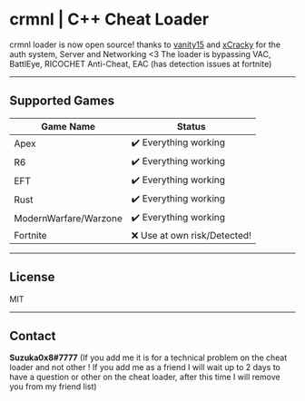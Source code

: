 # crmnl | C++ Cheat Loader
   
  crmnl loader is now open source! thanks to [vanity15](https://github.com/vanity15) and [xCracky](https://github.com/xCracky) for the auth system, Server and Networking   <3
  The loader is bypassing VAC, BattlEye, RICOCHET Anti-Cheat, EAC (has detection issues at fortnite)
  
---
  
## Supported Games

| Game Name | Status  |
| ---- | ---- |
| Apex |   :heavy_check_mark: Everything working |
| R6 |  :heavy_check_mark: Everything working |
| EFT | :heavy_check_mark: Everything working |
| Rust | :heavy_check_mark: Everything working |
| ModernWarfare/Warzone | :heavy_check_mark: Everything working |
| Fortnite | :x: Use at own risk/Detected! |

---

## License

MIT

---

## Contact

**Suzuka0x8#7777** (If you add me it is for a technical problem on the cheat loader and not other ! If you add me as a friend I will wait up to 2 days to have a question or other on the cheat loader, after this time I will remove you from my friend list)
